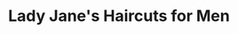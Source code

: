 ---
title: "Lady Jane's Haircuts for Men"
url: /saint-clair-shores/lady-janes-haircuts-for-men/
shop: hairdresser
---